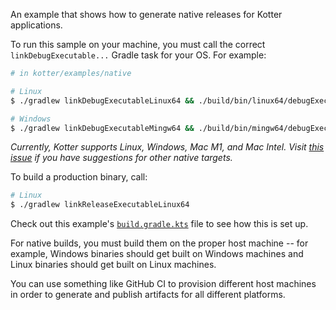 An example that shows how to generate native releases for Kotter applications.

To run this sample on your machine, you must call the correct `linkDebugExecutable...` Gradle task for your OS.
For example:

```bash
# in kotter/examples/native

# Linux
$ ./gradlew linkDebugExecutableLinux64 && ./build/bin/linux64/debugExecutable/native.kexe

# Windows
$ ./gradlew linkDebugExecutableMingw64 && ./build/bin/mingw64/debugExecutable/native.exe
```

*Currently, Kotter supports Linux, Windows, Mac M1, and Mac Intel. Visit [this issue](https://github.com/varabyte/kotter/issues/93)
if you have suggestions for other native targets.*

To build a production binary, call:

```bash
# Linux
$ ./gradlew linkReleaseExecutableLinux64
```

Check out this example's [`build.gradle.kts`](build.gradle.kts) file to see how this is set up.

For native builds, you must build them on the proper host machine -- for example, Windows binaries should get built on
Windows machines and Linux binaries should get built on Linux machines.

You can use something like GitHub CI to provision different host machines in order to generate and publish artifacts for
all different platforms.